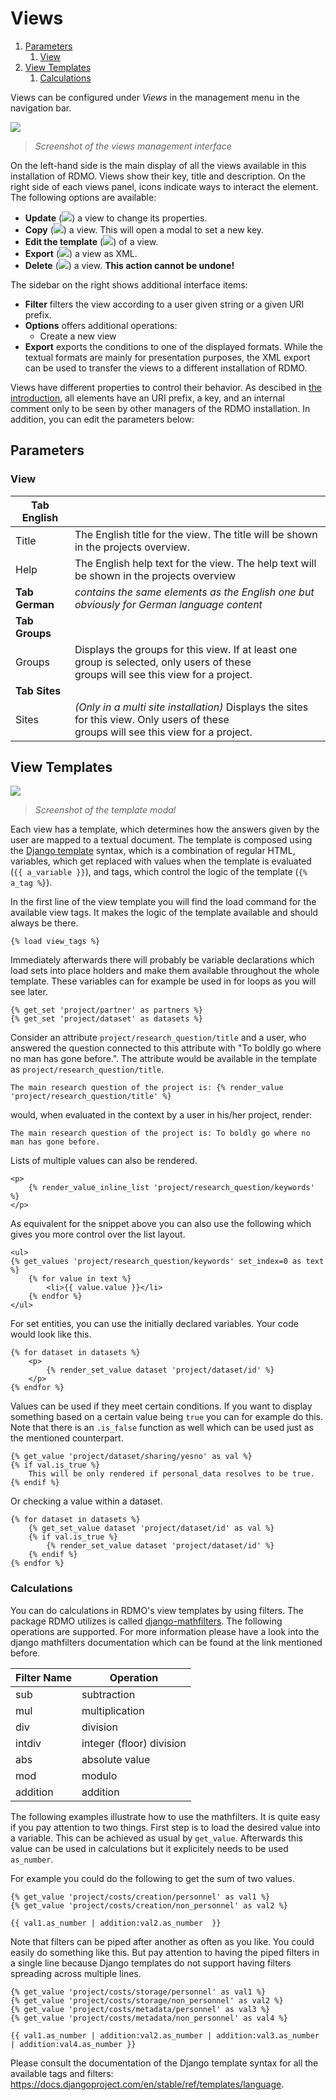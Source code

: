 # Views

<!--- mdtoc: toc begin -->

1.	[Parameters](#parameters)
	1.	[View](#view)
2.	[View Templates](#view-templates)
	1.	[Calculations](#calculations)<!--- mdtoc: toc end -->

Views can be configured under *Views* in the management menu in the navigation bar.

![](../_static/img/screens/views.png)

> *Screenshot of the views management interface*

On the left-hand side is the main display of all the views available in this installation of RDMO. Views show their key, title and description. On the right side of each views panel, icons indicate ways to interact the element. The following options are available:

-	**Update** (![](../_static/img/icons/update.png)) a view to change its properties.
-   **Copy** (![](../_static/img/icons/copy.png)) a view. This will open a modal to set a new key.
-	**Edit the template** (![](../_static/img/icons/template.png)) of a view.
-   **Export** (![](../_static/img/icons/export.png)) a view as XML.
-	**Delete** (![](../_static/img/icons/delete.png)) a view. **This action cannot be undone!**

The sidebar on the right shows additional interface items:

-	**Filter** filters the view according to a user given string or a given URI prefix.
-	**Options** offers additional operations:
	-	Create a new view
-	**Export** exports the conditions to one of the displayed formats. While the textual formats are mainly for presentation purposes, the XML export can be used to transfer the views to a different installation of RDMO.

Views have different properties to control their behavior. As descibed in [the introduction](index.html), all elements have an URI prefix, a key, and an internal comment only to be seen by other managers of the RDMO installation. In addition, you can edit the parameters below:

## Parameters

### View

|**Tab English**||
|-|-|
|Title|The English title for the view. The title will be shown in the projects overview.|
|Help|The English help text for the view. The help text will be shown in the projects overview|
|**Tab German**|*contains the same elements as the English one but obviously for German language content*|
|**Tab Groups**|
|Groups|Displays the groups for this view. If at least one group is selected, only users of these<br> groups will see this view for a project.|
|**Tab Sites**|
|Sites| *(Only in a multi site installation)* Displays the sites for this view. Only users of these<br> groups will see this view for a project.|

## View Templates

![](../_static/img/screens/template.png)

> *Screenshot of the template modal*

Each view has a template, which determines how the answers given by the user are mapped to a textual document. The template is composed using the [Django template](https://docs.djangoproject.com/en/stable/ref/templates/language/) syntax, which is a combination of regular HTML, variables, which get replaced with values when the template is evaluated (`{{ a_variable }}`), and tags, which control the logic of the template (`{% a_tag %}`).

In the first line of the view template you will find the load command for the available view tags. It makes the logic of the template available and should always be there.

```django
{% load view_tags %}
```

Immediately afterwards there will probably be variable declarations which load sets into place holders and make them available throughout the whole template. These variables can for example be used in for loops as you will see later.

```django
{% get_set 'project/partner' as partners %}
{% get_set 'project/dataset' as datasets %}
```

Consider an attribute `project/research_question/title` and a user, who answered the question connected to this attribute with "To boldly go where no man has gone before.". The attribute would be available in the template as `project/research_question/title`.

```django
The main research question of the project is: {% render_value 'project/research_question/title' %}
```

would, when evaluated in the context by a user in his/her project, render:

```django
The main research question of the project is: To boldly go where no man has gone before.
```

Lists of multiple values can also be rendered.

```django
<p>
    {% render_value_inline_list 'project/research_question/keywords' %}
</p>
```

As equivalent for the snippet above you can also use the following which gives you more control over the list layout.

```django
<ul>
{% get_values 'project/research_question/keywords' set_index=0 as text %}
    {% for value in text %}
        <li>{{ value.value }}</li>
    {% endfor %}
</ul>
```

For set entities, you can use the initially declared variables. Your code would look like this.

```django
{% for dataset in datasets %}
    <p>
        {% render_set_value dataset 'project/dataset/id' %}
    </p>
{% endfor %}
```

Values can be used if they meet certain conditions. If you want to display something based on a certain value being `true` you can for example do this. Note that there is an `.is_false` function as well which can be used just as the mentioned counterpart.

```django
{% get_value 'project/dataset/sharing/yesno' as val %}
{% if val.is_true %}
    This will be only rendered if personal_data resolves to be true.
{% endif %}
```

Or checking a value within a dataset.

```django
{% for dataset in datasets %}
    {% get_set_value dataset 'project/dataset/id' as val %}
    {% if val.is_true %}
        {% render_set_value dataset 'project/dataset/id' %}
    {% endif %}
{% endfor %}
```

### Calculations

You can do calculations in RDMO's view templates by using filters. The package RDMO utilizes is called [django-mathfilters](https://pypi.org/project/django-mathfilters). The following operations are supported. For more information please have a look into the django mathfilters documentation which can be found at the link mentioned before.

| Filter Name | Operation                |
|-------------|--------------------------|
| sub         | subtraction              |
| mul         | multiplication           |
| div         | division                 |
| intdiv      | integer (floor) division |
| abs         | absolute value           |
| mod         | modulo                   |
| addition    | addition                 |

The following examples illustrate how to use the mathfilters. It is quite easy if you pay attention to two things. First step is to load the desired value into a variable. This can be achieved as usual by `get_value`. Afterwards this value can be used in calculations but it explicitely needs to be used `as_number`.

For example you could do the following to get the sum of two values.

```django
{% get_value 'project/costs/creation/personnel' as val1 %}
{% get_value 'project/costs/creation/non_personnel' as val2 %}

{{ val1.as_number | addition:val2.as_number  }}
```

Note that filters can be piped after another as often as you like. You could easily do something like this. But pay attention to having the piped filters in a single line because Django templates do not support having filters spreading across multiple lines.

```django
{% get_value 'project/costs/storage/personnel' as val1 %}
{% get_value 'project/costs/storage/non_personnel' as val2 %}
{% get_value 'project/costs/metadata/personnel' as val3 %}
{% get_value 'project/costs/metadata/non_personnel' as val4 %}

{{ val1.as_number | addition:val2.as_number | addition:val3.as_number | addition:val4.as_number }}
```

Please consult the documentation of the Django template syntax for all the available tags and filters: https://docs.djangoproject.com/en/stable/ref/templates/language.
